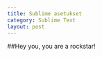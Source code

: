 ```yaml
---
title: Sublime asetukset
category: Sublime Text
layout: post
---
```


##Hey you, you are a rockstar!
